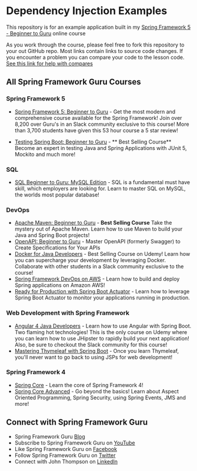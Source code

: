 # Dependency Injection Examples

This repository is for an example application built in my [Spring Framework 5 - Beginner to Guru](https://www.udemy.com/testing-spring-boot-beginner-to-guru/?couponCode=GITHUB_REPO) online course

As you work through the course, please feel free to fork this repository to your out GitHub repo. Most links contain links 
to source code changes. If you encounter a problem you can compare your code to the lesson code. [See this link for help with compares](https://github.com/springframeworkguru/spring5webapp/wiki#getting-an-error-but-cannot-find-what-is-different-from-lesson-source-code)

## All Spring Framework Guru Courses
### Spring Framework 5
* [Spring Framework 5: Beginner to Guru](https://www.udemy.com/testing-spring-boot-beginner-to-guru/?couponCode=GITHUB_REPO) - Get the most modern and comprehensive course available for the Spring Framework! Join over 8,200 over Guru's in an Slack community exclusive to this course! More than 3,700 students have given this 53 hour course a 5 star review!

* [Testing Spring Boot: Beginner to Guru](https://www.udemy.com/testing-spring-boot-beginner-to-guru/?couponCode=GITHUB_REPO_SF5B2G) - ** Best Selling Course** Become an expert in testing Java and Spring Applications with JUnit 5, Mockito and much more!

### SQL
* [SQL Beginner to Guru: MySQL Edition](https://www.udemy.com/sql-beginner-to-guru-mysql-edition/?couponCode=GITHUB_REPO_SF5B2G) - SQL is a fundamental must have skill, which employers are looking for. Learn to master SQL on MySQL, the worlds most popular database!

### DevOps
* [Apache Maven: Beginner to Guru](https://www.udemy.com/apache-maven-beginner-to-guru/?couponCode=GITHUB_REPO_SF5B2G) - **Best Selling Course** Take the mystery out of Apache Maven. Learn how to use Maven to build your Java and Spring Boot projects!
* [OpenAPI: Beginner to Guru](https://www.udemy.com/course/openapi-beginner-to-guru/?referralCode=0E7F511C749013CA6AAD) - Master OpenAPI (formerly Swagger) to Create Specifications for Your APIs
* [Docker for Java Developers](https://www.udemy.com/docker-for-java-developers/?couponCode=GITHUB_REPO_SF5B2G) - Best Selling Course on Udemy! Learn how you can supercharge your development by leveraging Docker. Collaborate with other students in a Slack community exclusive to the course!
* [Spring Framework DevOps on AWS](https://www.udemy.com/spring-core-devops-on-aws/?couponCode=GITHUB_REPO_SF5B2G) - Learn how to build and deploy Spring applications on Amazon AWS!
* [Ready for Production with Spring Boot Actuator](https://www.udemy.com/ready-for-production-with-spring-boot-actuator/?couponCode=GITHUB_REPO_SF5B2G) - Learn how to leverage Spring Boot Actuator to monitor your applications running in production.

### Web Development with Spring Framework
* [Angular 4 Java Developers](https://www.udemy.com/angular-4-java-developers/?couponCode=GITHUB_REPO_SF5B2G) - Learn how to use Angular with Spring Boot. Two flaming hot technologies! This is the only course on Udemy where you can learn how to use JHipster to rapidly build your next application! Also, be sure to checkout the Slack community for this course!
* [Mastering Thymeleaf with Spring Boot](https://www.udemy.com/mastering-thymeleaf-with-spring/?couponCode=GITHUB_REPO_SF5B2G) - Once you learn Thymeleaf, you'll never want to go back to using JSPs for web development!

### Spring Framework 4
* [Spring Core](https://www.udemy.com/spring-core/) - Learn the core of Spring Framework 4!
* [Spring Core Advanced](https://www.udemy.com/spring-core-advanced-beyond-the-basics/?couponCode=GITHUB_REPO_SF5B2G) - Go beyond the basics! Learn about Aspect Oriented Programming, Spring Security, using Spring Events, JMS and more!

## Connect with Spring Framework Guru
* Spring Framework Guru [Blog](https://springframework.guru/)
* Subscribe to Spring Framework Guru on [YouTube](https://www.youtube.com/channel/UCrXb8NaMPQCQkT8yMP_hSkw)
* Like Spring Framework Guru on [Facebook](https://www.facebook.com/springframeworkguru/)
* Follow Spring Framework Guru on [Twitter](https://twitter.com/spring_guru)
* Connect with John Thompson on [LinkedIn](http://www.linkedin.com/in/springguru)
